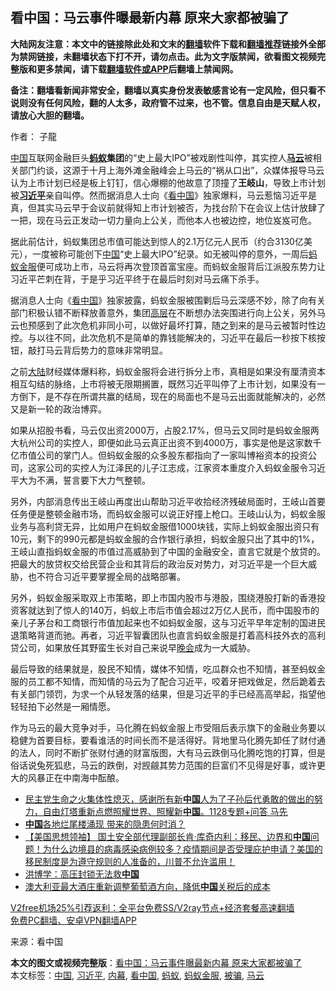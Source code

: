  <h2>看中国：马云事件曝最新内幕 原来大家都被骗了</h2> <p class="notice"><b>大陆网友注意：本文中的链接除此处和文末的<a href="https://github.com/bannedbook/fanqiang" >翻墙</a>软件下载和<a href="https://github.com/killgcd/justmysocks/blob/master/README.md">翻墙推荐</a>链接外全部为禁网链接，未翻墙状态下打不开，请勿点击。此为文字版禁闻，欲看图文视频完整版和更多禁闻，请下载<a href="https://github.com/bannedbook/fanqiang">翻墙软件或APP</a>后翻墙上禁闻网。</p><p>备注：翻墙看新闻非常安全，翻墙以真实身份发表敏感言论有一定风险，但只看不说则没有任何风险，翻的人太多，政府管不过来，也不管。信息自由是天赋人权，请放心大胆的翻墙。</b></p>  <div class="entry"> <p>作者：  子龍</p> <p id="conimg"><span class='wp_keywordlink_affiliate'><a href="https://www.bannedbook.org/" title="中国" target="_blank">中国</a></span>互联网金融巨头<strong><a href="https://www.bannedbook.org/bnews/tag/%e8%9a%82%e8%9a%81/" class="st_tag internal_tag" rel="tag" title="标签 蚂蚁 下的日志">蚂蚁</a>集团</strong>的“史上最大IPO”被戏剧性叫停，其实控人<strong><a href="https://www.bannedbook.org/bnews/tag/%e9%a9%ac%e4%ba%91/" class="st_tag internal_tag" rel="tag" title="标签 马云 下的日志">马云</a></strong>被相关部门约谈，这源于十月上海外滩金融峰会上马云的“祸从口出”，众媒体报导马云认为上市计划已经是板上钉钉，信心爆棚的他故意了顶撞了<strong>王岐山</strong>，导致上市计划被<strong><a href="https://www.bannedbook.org/bnews/tag/%e4%b9%a0%e8%bf%91%e5%b9%b3/" class="st_tag internal_tag" rel="tag" title="标签 习近平 下的日志">习近平</a></strong>亲自叫停。然而据消息人士向《<a href="https://www.bannedbook.org/bnews/tag/%e7%9c%8b%e4%b8%ad%e5%9b%bd/" class="st_tag internal_tag" rel="tag" title="标签 看中国 下的日志">看中国</a>》独家爆料，马云惹恼习近平是真，但其实马云早于会议前就得知上市计划被否，为找台阶下在会议上估计放肆了一把，现在马云正发动一切力量向上公关，而他本人也被边控，地位岌岌可危。</p>  <p>据此前估计，蚂蚁集团总市值可能达到惊人的2.1万亿元人民币（约合3130亿美元），一度被称可能创下<a href="https://www.bannedbook.org/bnews/tag/%E4%B8%AD%E5%9B%BD/" class="st_tag internal_tag" rel="tag" title="标签 中国 下的日志">中国</a>“史上最大IPO”纪录。如无被叫停的意外，一周后<a href="https://www.bannedbook.org/bnews/tag/%E8%9A%82%E8%9A%81%E9%87%91%E6%9C%8D/" class="st_tag internal_tag" rel="tag" title="标签 蚂蚁金服 下的日志">蚂蚁金服</a>便可成功上市，马云将再次登顶首富宝座。而蚂蚁金服背后江派股东势力让习近平芒刺在背，于是乎习近平终于在最后时刻对马云痛下杀手。</p> <p>据消息人士向《<span class='wp_keywordlink_affiliate'><a href="https://www.secretchina.com/" title="看中国" target="_blank">看中国</a></span>》独家披露，蚂蚁金服被围剿后马云深感不妙，除了向有关部门积极认错不断释放善意外，集团<span class='wp_keywordlink_affiliate'><a href="https://www.bannedbook.org/bnews/ccpdope/" title="中共高层内幕" target="_blank">高层</a></span>在不断想办法突围进行向上公关，另外马云也预感到了此次危机非同小可，以做好最坏打算，随之到来的是马云被暂时性边控。与以往不同，此次危机不是简单的靠钱能解决的，习近平在最后一秒按下核按钮，敲打马云背后势力的意味非常明显。</p>  <p>之前<span class='wp_keywordlink_affiliate'><a href="https://www.bannedbook.org/" title="大陆" target="_blank">大陆</a></span>财经媒体爆料称，蚂蚁金服将会进行拆分上市，真相是如果没有厘清资本相互勾结的脉络，上市将被无限期搁置，既然习近平叫停了上市计划，如果没有一方倒下，是不存在所谓共赢的结局，现在的局面也不是马云出面就能解决的，必然又是新一轮的政治博弈。</p> <p>如果从招股书看，马云仅出资2000万，占股2.17%，但马云又同时是蚂蚁金服两大杭州公司的实控人，即便如此马云真正出资不到4000万，事实是他是这家数千亿市值公司的掌门人。但蚂蚁金服的众多股东都指向了一家叫博裕资本的投资公司，这家公司的实控人为江泽民的儿子江志成，江家资本重度介入蚂蚁金服令习近平大为不满，誓言要下大力气整顿。</p>  <p>另外，内部消息传出王岐山再度出山帮助习近平收拾经济残破局面时，王岐山首要任务便是整顿金融市场，而蚂蚁金服可以说正好撞上枪口。王岐山认为，蚂蚁金服业务与高利贷无异，比如用户在蚂蚁金服借1000块钱，实际上蚂蚁金服出资只有10元，剩下的990元都是蚂蚁金服的合作银行承担，蚂蚁金服只出了其中的1%，王岐山直指蚂蚁金服的市值过高威胁到了中国的金融安全，直言它就是个放贷的。把最大的放贷权交给民营企业和其背后的政治反对势力，对习近平是一个巨大威胁，也不符合习近平要掌握全局的战略部署。</p> <p>另外，蚂蚁金服采取双上市策略，即上市国内股市与港股，围绕港股打新的香港投资客就达到了惊人的140万，蚂蚁上市后市值会超过2万亿人民币，而中国股市的亲儿子茅台和工商银行市值加起来也不如蚂蚁金服，这与习近平早年定制的国进民退策略背道而驰。再者，习近平智囊团队也直言蚂蚁金服是打着高科技外衣的高利贷公司，如果放任其野蛮生长对自己来说早<span class='wp_keywordlink_affiliate'><a href="https://zh-cn.shenyunperformingarts.org/" title="晚会" target="_blank">晚会</a></span>成为一大威胁。</p>  <p>最后导致的结果就是，股民不知情，媒体不知情，吃瓜群众也不知情，甚至蚂蚁金服的员工都不知情，而知情的马云为了配合习近平，咬着牙把戏做足，然后跪着去有关部门领罚，为求一个从轻发落的结果，但是习近平的手已经高高举起，指望他轻轻拍下必然是一厢情愿。</p> <p>作为马云的最大竞争对手，马化腾在蚂蚁金服上市受阻后表示旗下的金融业务要以稳健为首要目标，要看谁活的时间长而不是活得好。背地里马化腾先卸任了财付通的法人，同时不断扩张财付通的财富版图，大有马云跌倒马化腾吃饱的打算，但是俗话说兔死狐悲，马云的跌倒，对觊觎其势力范围的巨富们不见得是好事，或许更大的风暴正在中南海中酝酿。</p> <ul class='op-related-articles' title='相关阅读'> <li><a href='https://www.bannedbook.org/bnews/bannedvideo/20201128/1439462.html' target='_blank'>民主党生命之火集体性熄灭，感谢所有新<b>中国</b>人为了子孙后代勇敢的做出的努力，自由灯塔重新点燃照耀世界、照耀新<b>中国</b>。1128专题+问答  马先</a></li> <li><a href='https://www.bannedbook.org/bnews/baitai/20201130/1439449.html' target='_blank'><b>中国</b>各地烂尾楼涌现 带来的隐患何时消？</a></li> <li><a href='https://www.bannedbook.org/bnews/bannedvideo/20201130/1439415.html' target='_blank'>【美国思想领袖】 国土安全部代理副部长肯‧库奇内利：移民、边界和<b>中国</b>问题！为什么边境县的病毒感染病例较多？疫情期间是否受理庇护申请？美国的移民制度是为遵守规则的人准备的，川普不允许滥用！</a></li> <li><a href='https://www.bannedbook.org/bnews/comments/20201130/1439380.html' target='_blank'>洪博学：高压封锁无法救<b>中国</b></a></li> <li><a href='https://www.bannedbook.org/bnews/worldnews/20201130/1439351.html' target='_blank'>澳大利亚最大酒庄重新调整葡萄酒方向，降低<b>中国</b>关税后的成本</a></li> </ul> <p class="texttj"> <a href="https://github.com/bannedbook/fanqiang/wiki/V2ray%E6%9C%BA%E5%9C%BA" target="_blank">V2free机场25%引荐返利：全平台免费SS/V2ray节点+经济套餐高速翻墙</a><br/> <a href="https://github.com/bannedbook/fanqiang/wiki/%E7%A6%81%E9%97%BB%E7%BD%91%E5%AE%89%E5%8D%93%E7%BF%BB%E5%A2%99%E6%96%B0%E9%97%BBAPP" target="_blank">免费PC翻墙、安卓VPN翻墙APP</a></p><p> 来源：看中国 </p><a name='sharetosocial'></a>       <div><b>本文的图文或视频完整版</b>：<a href='https://www.bannedbook.org/bnews/finance/20201130/1439488.html'>看中国：马云事件曝最新内幕 原来大家都被骗了</a></div>  </div><!--END ENTRY--> <div class="postfooter"> <div>本文标签：<a href="https://www.bannedbook.org/bnews/tag/%E4%B8%AD%E5%9B%BD/" rel="tag">中国</a>, <a href="https://www.bannedbook.org/bnews/tag/%e4%b9%a0%e8%bf%91%e5%b9%b3/" rel="tag">习近平</a>, <a href="https://www.bannedbook.org/bnews/tag/%E5%86%85%E5%B9%95/" rel="tag">内幕</a>, <a href="https://www.bannedbook.org/bnews/tag/%e7%9c%8b%e4%b8%ad%e5%9b%bd/" rel="tag">看中国</a>, <a href="https://www.bannedbook.org/bnews/tag/%e8%9a%82%e8%9a%81/" rel="tag">蚂蚁</a>, <a href="https://www.bannedbook.org/bnews/tag/%E8%9A%82%E8%9A%81%E9%87%91%E6%9C%8D/" rel="tag">蚂蚁金服</a>, <a href="https://www.bannedbook.org/bnews/tag/%E8%A2%AB%E9%AA%97/" rel="tag">被骗</a>, <a href="https://www.bannedbook.org/bnews/tag/%e9%a9%ac%e4%ba%91/" rel="tag">马云</a></div>  </div><!--END POSTFOOTER--> 